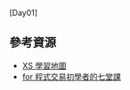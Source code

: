 [Day01]

## 參考資源

- [XS 學習地圖](https://xstrader.net/xslearnmap/)
- [for 程式交易初學者的七堂課](https://xstrader.net/for%e7%a8%8b%e5%bc%8f%e4%ba%a4%e6%98%93%e5%88%9d%e5%ad%b8%e8%80%85%e7%9a%84%e5%85%ab%e5%a0%82%e8%aa%b2/)
